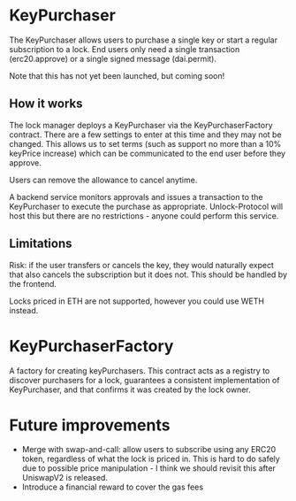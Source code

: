 # KeyPurchaser

The KeyPurchaser allows users to purchase a single key or start a regular subscription to a lock. End users only need a single transaction (erc20.approve) or a single signed message (dai.permit).

Note that this has not yet been launched, but coming soon!

## How it works

The lock manager deploys a KeyPurchaser via the KeyPurchaserFactory contract. There are a few settings to enter at this time and they may not be changed. This allows us to set terms (such as support no more than a 10% keyPrice increase) which can be communicated to the end user before they approve.

Users can remove the allowance to cancel anytime.

A backend service monitors approvals and issues a transaction to the KeyPurchaser to execute the purchase as appropriate. Unlock-Protocol will host this but there are no restrictions - anyone could perform this service.

## Limitations

Risk: if the user transfers or cancels the key, they would naturally expect that also cancels the subscription but it does not. This should be handled by the frontend.

Locks priced in ETH are not supported, however you could use WETH instead.

# KeyPurchaserFactory

A factory for creating keyPurchasers. This contract acts as a registry to discover purchasers for a lock, guarantees a consistent implementation of KeyPurchaser, and that confirms it was created by the lock owner.

# Future improvements

 - Merge with swap-and-call: allow users to subscribe using any ERC20 token, regardless of what the lock is priced in. This is hard to do safely due to possible price manipulation - I think we should revisit this after UniswapV2 is released.
 - Introduce a financial reward to cover the gas fees
